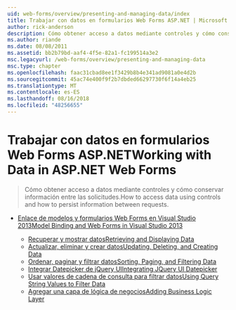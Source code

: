 ```yaml
---
uid: web-forms/overview/presenting-and-managing-data/index
title: Trabajar con datos en formularios Web Forms ASP.NET | Microsoft Docs
author: rick-anderson
description: Cómo obtener acceso a datos mediante controles y cómo conservar información entre las solicitudes.
ms.author: riande
ms.date: 08/08/2011
ms.assetid: bb2b79bd-aaf4-4f5e-82a1-fc199514a3e2
msc.legacyurl: /web-forms/overview/presenting-and-managing-data
msc.type: chapter
ms.openlocfilehash: faac31cbad8ee1f3429b8b4e341ad9081a0e4d2b
ms.sourcegitcommit: 45ac74e400f9f2b7dbded66297730f6f14a4eb25
ms.translationtype: MT
ms.contentlocale: es-ES
ms.lasthandoff: 08/16/2018
ms.locfileid: "48256655"
---
```

<a name="working-with-data-in-aspnet-web-forms"></a><span data-ttu-id="163d9-103">Trabajar con datos en formularios Web Forms ASP.NET</span><span class="sxs-lookup"><span data-stu-id="163d9-103">Working with Data in ASP.NET Web Forms</span></span>
====================
> <span data-ttu-id="163d9-104">Cómo obtener acceso a datos mediante controles y cómo conservar información entre las solicitudes.</span><span class="sxs-lookup"><span data-stu-id="163d9-104">How to access data using controls and how to persist information between requests.</span></span>


- [<span data-ttu-id="163d9-105">Enlace de modelos y formularios Web Forms en Visual Studio 2013</span><span class="sxs-lookup"><span data-stu-id="163d9-105">Model Binding and Web Forms in Visual Studio 2013</span></span>](model-binding/index.md)

    - [<span data-ttu-id="163d9-106">Recuperar y mostrar datos</span><span class="sxs-lookup"><span data-stu-id="163d9-106">Retrieving and Displaying Data</span></span>](model-binding/retrieving-data.md)
    - [<span data-ttu-id="163d9-107">Actualizar, eliminar y crear datos</span><span class="sxs-lookup"><span data-stu-id="163d9-107">Updating, Deleting, and Creating Data</span></span>](model-binding/updating-deleting-and-creating-data.md)
    - [<span data-ttu-id="163d9-108">Ordenar, paginar y filtrar datos</span><span class="sxs-lookup"><span data-stu-id="163d9-108">Sorting, Paging, and Filtering Data</span></span>](model-binding/sorting-paging-and-filtering-data.md)
    - [<span data-ttu-id="163d9-109">Integrar Datepicker de jQuery UI</span><span class="sxs-lookup"><span data-stu-id="163d9-109">Integrating JQuery UI Datepicker</span></span>](model-binding/integrating-jquery-ui.md)
    - [<span data-ttu-id="163d9-110">Usar valores de cadena de consulta para filtrar datos</span><span class="sxs-lookup"><span data-stu-id="163d9-110">Using Query String Values to Filter Data</span></span>](model-binding/using-query-string-values-to-retrieve-data.md)
    - [<span data-ttu-id="163d9-111">Agregar una capa de lógica de negocios</span><span class="sxs-lookup"><span data-stu-id="163d9-111">Adding Business Logic Layer</span></span>](model-binding/adding-business-logic-layer.md)
